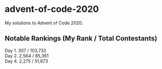 # advent-of-code-2020
My solutions to Advent of Code 2020.

## Notable Rankings (My Rank / Total Contestants)
Day 1. 307 / 103,732 <br>
Day 2. 2,564 / 85,361 <br>
Day 4. 2,275 / 51,673
